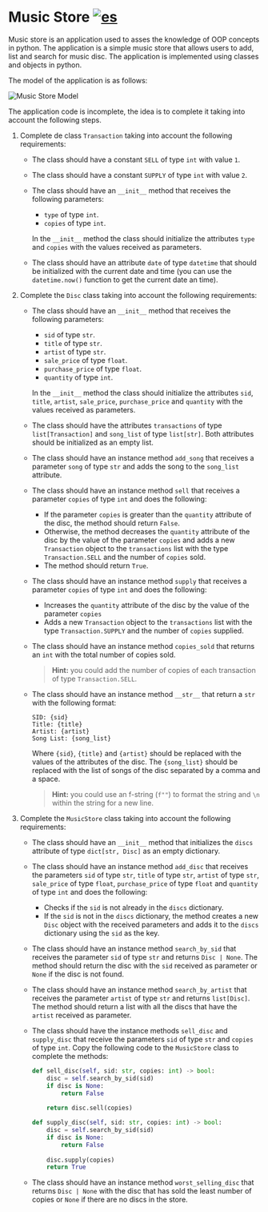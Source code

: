 # Music Store [![es](https://img.shields.io/badge/lang-es-green)](README.es.md "Versión en español")

Music store is an application used to asses the knowledge of OOP concepts in python. The application is a simple music store that allows users to add, list and search for music disc. The application is implemented using classes and objects in python.

The model of the application is as follows:

![Music Store Model](assets/music-store-model.png)

The application code is incomplete, the idea is to complete it taking into account the following steps.

1. Complete de class `Transaction` taking into account the following requirements:
    - The class should have a constant `SELL` of type `int` with value `1`.
    - The class should have a constant `SUPPLY` of type `int` with value `2`.
    - The class should have an `__init__` method that receives the following parameters:
        - `type` of type `int`.
        - `copies` of type `int`.

        In the `__init__` method the class should initialize the attributes `type` and `copies` with the values received as parameters.
    - The class should have an attribute `date` of type `datetime` that should be initialized with the current date and time (you can use the `datetime.now()` function to get the current date an time).

2. Complete the `Disc` class taking into account the following requirements:
    - The class should have an `__init__` method that receives the following parameters:
        - `sid` of type `str`.
        - `title` of type `str`.
        - `artist` of type `str`.
        - `sale_price` of type `float`.
        - `purchase_price` of type `float`.
        - `quantity` of type `int`.

        In the `__init__` method the class should initialize the attributes `sid`, `title`, `artist`, `sale_price`, `purchase_price` and `quantity` with the values received as parameters.
    - The class should have the attributes `transactions` of type `list[Transaction]` and `song_list` of type `list[str]`. Both attributes should be initialized as an empty list.
    - The class should have an instance method `add_song` that receives a parameter `song` of type `str` and adds the song to the `song_list` attribute.
    - The class should have an instance method `sell` that receives a parameter `copies` of type `int` and does the following:
        - If the parameter `copies` is greater than the `quantity` attribute of the disc, the method should return `False`.
        - Otherwise, the method decreases the `quantity` attribute of the disc by the value of the parameter `copies` and adds a new `Transaction` object to the `transactions` list with the type `Transaction.SELL` and the number of `copies` sold.
        - The method should return `True`.
    - The class should have an instance method `supply` that receives a parameter `copies` of type `int` and does the following:
        - Increases the `quantity` attribute of the disc by the value of the parameter `copies`
        - Adds a new `Transaction` object to the `transactions` list with the type `Transaction.SUPPLY` and the number of `copies` supplied.
    - The class should have an instance method `copies_sold` that returns an `int` with the total number of copies sold. 
        > **Hint:** you could add the number of copies of each transaction of type `Transaction.SELL`.
    - The class should have an instance method `__str__` that return a `str` with the following format:
        ```
        SID: {sid}
        Title: {title}
        Artist: {artist}
        Song List: {song_list}
        ```

        Where `{sid}`, `{title}` and `{artist}` should be replaced with the values of the attributes of the disc. The `{song_list}` should be replaced with the list of songs of the disc separated by a comma and a space.

        > **Hint:** you could use an f-string (`f""`) to format the string and `\n` within the string for a new line.

3. Complete the `MusicStore` class taking into account the following requirements:
    - The class should have an `__init__` method that initializes the `discs` attribute of type `dict[str, Disc]` as an empty dictionary.

    - The class should have an instance method `add_disc` that receives the parameters `sid` of type `str`, `title` of type `str`, `artist` of type `str`, `sale_price` of type `float`, `purchase_price` of type `float` and `quantity` of type `int` and does the following:
        - Checks if the `sid` is not already in the `discs` dictionary.
        - If the `sid` is not in the `discs` dictionary, the method creates a new `Disc` object with the received parameters and adds it to the `discs` dictionary using the `sid` as the key.

    - The class should have an instance method `search_by_sid` that receives the parameter `sid` of type `str` and returns `Disc | None`. The method should return the disc with the `sid` received as parameter or `None` if the disc is not found.

    - The class should have an instance method `search_by_artist` that receives the parameter `artist` of type `str` and returns `list[Disc]`. The method should return a list with all the discs that have the `artist` received as parameter.
    
    - The class should have the instance methods `sell_disc` and `supply_disc` that receive the parameters `sid` of type `str` and `copies` of type `int`. Copy the following code to the `MusicStore` class to complete the methods:
        ```python
        def sell_disc(self, sid: str, copies: int) -> bool:
            disc = self.search_by_sid(sid)
            if disc is None:
                return False
            
            return disc.sell(copies)

        def supply_disc(self, sid: str, copies: int) -> bool:
            disc = self.search_by_sid(sid)
            if disc is None:
                return False
            
            disc.supply(copies)
            return True
        ```
    - The class should have an instance method `worst_selling_disc` that returns `Disc | None` with the disc that has sold the least number of copies or `None` if there are no discs in the store.